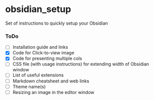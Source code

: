 # obsidian_setup
Set of instructions to quickly setup your Obsidian

### ToDo
- [ ] Installation guide and links
- [x] Code for Click-to-view image
- [x] Code for presenting multiple cols
- [ ] CSS file (with usage instructions) for extending width of Obsidian window
- [ ] List of useful extensions
- [ ] Markdown cheatsheet and web links
- [ ] Theme name(s)
- [ ] Resizing an image in the editor window
